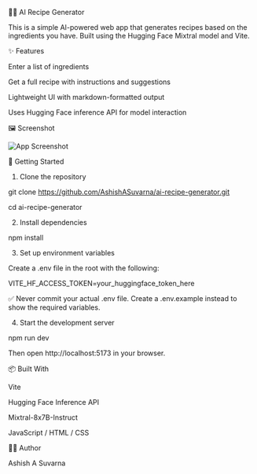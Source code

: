 🧑‍🍳 AI Recipe Generator

This is a simple AI-powered web app that generates recipes based on the ingredients you have. Built using the Hugging Face Mixtral model and Vite.

✨ Features

Enter a list of ingredients

Get a full recipe with instructions and suggestions

Lightweight UI with markdown-formatted output

Uses Hugging Face inference API for model interaction

🖼️ Screenshot

![App Screenshot](https://github.com/user-attachments/assets/2e9d9d02-bfb6-4dad-9ad3-1b0be7951257)



🚀 Getting Started

1. Clone the repository

git clone https://github.com/AshishASuvarna/ai-recipe-generator.git

cd ai-recipe-generator

2. Install dependencies

npm install

3. Set up environment variables

Create a .env file in the root with the following:

VITE_HF_ACCESS_TOKEN=your_huggingface_token_here

✅ Never commit your actual .env file. Create a .env.example instead to show the required variables.

4. Start the development server

npm run dev

Then open http://localhost:5173 in your browser.

📦 Built With

Vite

Hugging Face Inference API

Mixtral-8x7B-Instruct

JavaScript / HTML / CSS



🤛‍♂️ Author

Ashish A Suvarna

